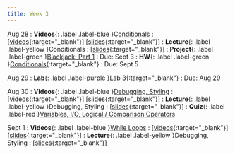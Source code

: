```yaml
---
title: Week 3
---
```


Aug 28
: **Videos**{: .label .label-blue }[Conditionals](https://edstem.org/us/courses/41289/lessons/70840)
  : \[[videos](https://www.youtube.com/playlist?list=PLWGqLlpet_GQ4EM432WkJrzhMYrCNrcDu){:target="_blank"}\] \[[slides](https://docs.google.com/presentation/d/1VATDJAqaeJSfF0K_eH5RBPAD1HwYRGYO3kPkjWmZXZA){:target="_blank"}\]
: **Lecture**{: .label .label-yellow }Conditionals
  : \[[slides](https://docs.google.com/presentation/d/1WhLN9NENNznXfmnTU8UToRxlYyZNCKD81a1BwI8w-_k){:target="_blank"}\]
: **Project**{: .label .label-green }[Blackjack: Part 1](https://edstem.org/us/courses/41289/lessons/73250)
  : Due: Sept 3
: **HW**{: .label .label-green }[Conditionals](https://edstem.org/us/courses/41289/lessons/74110){:target="_blank"}
  : Due: Sept 5

Aug 29
: **Lab**{: .label .label-purple }[Lab 3](https://edstem.org/us/courses/41289/lessons/74365){:target="_blank"}
  : Due: Aug 29

Aug 30
: **Videos**{: .label .label-blue }[Debugging, Styling](https://edstem.org/us/courses/41289/lessons/70972)
  : \[[videos](https://www.youtube.com/playlist?list=PLWGqLlpet_GSptVem4I4CvTylQFSkGlCz){:target="_blank"}\] \[[slides](https://docs.google.com/presentation/d/1V2f-yjT5Ccg3Q5h-kFLBdIptEFL_dNzJdQxgN_2Ew3g){:target="_blank"}\]
: **Lecture**{: .label .label-yellow }Debugging, Styling
  : \[[slides](https://docs.google.com/presentation/d/18nryGfjr0VpjyG7bRd1ddMrQpigKsyFA3_hO9Sm1Rtg){:target="_blank"}\]
: **Quiz**{: .label .label-red }[Variables, I/O, Logical / Comparison Operators](https://edstem.org/us/courses/41289/lessons/73674)

Sept 1
: **Videos**{: .label .label-blue }[While Loops](https://edstem.org/us/courses/41289/lessons/70869)
  : \[[videos](https://www.youtube.com/playlist?list=PLWGqLlpet_GR2UaaHiTk7NwXcMHwsDfFt){:target="_blank"}\] \[[slides](https://docs.google.com/presentation/d/1RQE3JzxIXqQgx4u5scyKDrnmRqrD3ZWhzNR1NJnAlKQ){:target="_blank"}\]
: **Lecture**{: .label .label-yellow }Debugging, Styling
  : \[[slides](https://docs.google.com/presentation/d/1T77aD649EUnTxN_1fVZiGOU3haRkjZ3UwSmUWFvhKwI/edit){:target="_blank"}\]
